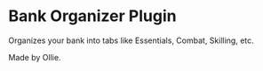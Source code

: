 # Bank Organizer Plugin

Organizes your bank into tabs like Essentials, Combat, Skilling, etc.

Made by Ollie.